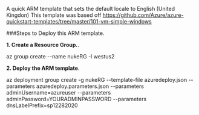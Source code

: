A quick ARM template that sets the default locale to English (United Kingdon) 
This template was based off https://github.com/Azure/azure-quickstart-templates/tree/master/101-vm-simple-windows


###Steps to Deploy this ARM template.  


**1. Create a Resource Group.**. 

az group create --name nukeRG -l westus2

**2. Deploy the ARM template**. 

az deployment group create -g nukeRG --template-file azuredeploy.json --parameters azuredeploy.parameters.json --parameters adminUsername=azureuser --parameters adminPassword=YOURADMINPASSWORD --parameters dnsLabelPrefix=sp12282020
